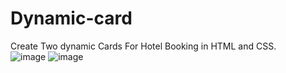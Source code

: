 # Dynamic-card
Create Two  dynamic Cards For Hotel Booking in HTML and CSS.  
![image](https://github.com/Dinesh9686/Dynamic-card/assets/141654969/c7866de7-37ad-4d52-903c-43f05bfe7f3b)
![image](https://github.com/Dinesh9686/Dynamic-card/assets/141654969/ad999536-ba82-41da-9183-ab37b4e4f559)

